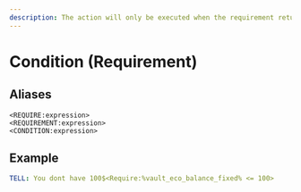 ```yaml
---
description: The action will only be executed when the requirement returns true
---
```


# Condition \(Requirement\)

## Aliases

```text
<REQUIRE:expression>
<REQUIREMENT:expression>
<CONDITION:expression>
```

## Example

```yaml
TELL: You dont have 100$<Require:%vault_eco_balance_fixed% <= 100>
```



